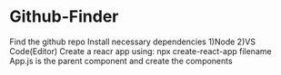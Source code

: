 # Github-Finder
Find the github repo
Install necessary dependencies
1)Node 2)VS Code(Editor)
Create a reacr app using:
npx create-react-app filename
App.js is the parent component and create the components

